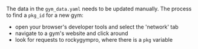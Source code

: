 The data in the `gym_data.yaml` needs to be updated manually.
The process to find a `pkg_id` for a new gym:
 - open your browser's developer tools and select the 'network' tab
 - navigate to a gym's website and click around
 - look for requests to rockygympro, where there is a `pkg` variable
